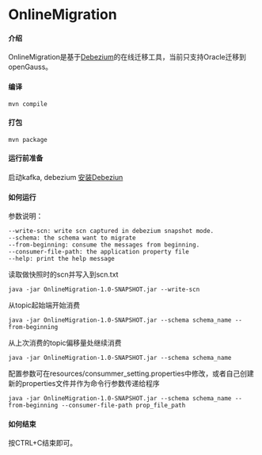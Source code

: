 # OnlineMigration

#### 介绍
OnlineMigration是基于[Debezium](https://debezium.io/)的在线迁移工具，当前只支持Oracle迁移到openGauss。

#### 编译
```
mvn compile
```

#### 打包
```
mvn package
```

#### 运行前准备
启动kafka, debezium
[安装Debeziun](https://debezium.io/documentation/reference/1.5/install.html)

#### 如何运行
参数说明：
```
--write-scn: write scn captured in debezium snapshot mode.
--schema: the schema want to migrate
--from-beginning: consume the messages from beginning.
--consumer-file-path: the application property file
--help: print the help message
```

读取做快照时的scn并写入到scn.txt
```
java -jar OnlineMigration-1.0-SNAPSHOT.jar --write-scn
```

从topic起始端开始消费
```
java -jar OnlineMigration-1.0-SNAPSHOT.jar --schema schema_name --from-beginning
```

从上次消费的topic偏移量处继续消费
```
java -jar OnlineMigration-1.0-SNAPSHOT.jar --schema schema_name
```

配置参数可在resources/consummer_setting.properties中修改，或者自己创建新的properties文件并作为命令行参数传递给程序
```
java -jar OnlineMigration-1.0-SNAPSHOT.jar --schema schema_name --from-beginning --consumer-file-path prop_file_path
```

#### 如何结束
按CTRL+C结束即可。